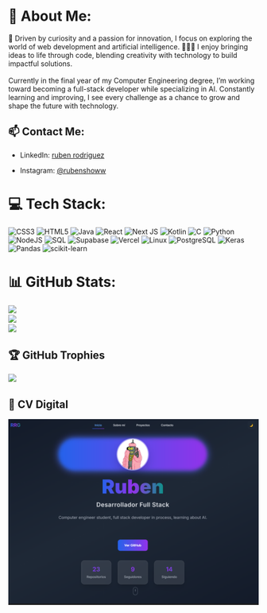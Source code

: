 # 💫 About Me:
🚀 Driven by curiosity and a passion for innovation, I focus on exploring the world of web development and artificial intelligence. 👨🏻‍💻 I enjoy bringing ideas to life through code, blending creativity with technology to build impactful solutions.<br><br>Currently in the final year of my Computer Engineering degree, I’m working toward becoming a full-stack developer while specializing in AI. Constantly learning and improving, I see every challenge as a chance to grow and shape the future with technology.


## 📫 Contact Me:
- LinkedIn: [ruben rodriguez](https://www.linkedin.com/in/ruben-rodriguez-193a71212/)
<!-- Twitter: [@notengodemomento](https://twitter.com/nottoday)-->
- Instagram: [@rubenshoww](https://www.instagram.com/rubenshoww)

# 💻 Tech Stack:
![CSS3](https://img.shields.io/badge/css3-%231572B6.svg?style=for-the-badge&logo=css3&logoColor=white)  ![HTML5](https://img.shields.io/badge/html5-%23E34F26.svg?style=for-the-badge&logo=html5&logoColor=white)  ![Java](https://img.shields.io/badge/java-%23ED8B00.svg?style=for-the-badge&logo=java&logoColor=white)  ![React](https://img.shields.io/badge/react-%2320232a.svg?style=for-the-badge&logo=react&logoColor=%2361DAFB)  ![Next JS](https://img.shields.io/badge/Next-black?style=for-the-badge&logo=next.js&logoColor=white)  ![Kotlin](https://img.shields.io/badge/kotlin-%230095D5.svg?style=for-the-badge&logo=kotlin&logoColor=white)  ![C](https://img.shields.io/badge/c-%2300599C.svg?style=for-the-badge&logo=c&logoColor=white)  ![Python](https://img.shields.io/badge/python-3670A0?style=for-the-badge&logo=python&logoColor=ffdd54)  ![NodeJS](https://img.shields.io/badge/node.js-6DA55F?style=for-the-badge&logo=node.js&logoColor=white)  ![SQL](https://img.shields.io/badge/sql-%230074C1.svg?style=for-the-badge&logo=database&logoColor=white)  ![Supabase](https://img.shields.io/badge/Supabase-3ECF8E?style=for-the-badge&logo=supabase&logoColor=white)  ![Vercel](https://img.shields.io/badge/vercel-%23000000.svg?style=for-the-badge&logo=vercel&logoColor=white)  ![Linux](https://img.shields.io/badge/Linux-FCC624?style=for-the-badge&logo=linux&logoColor=black)  ![PostgreSQL](https://img.shields.io/badge/postgresql-%23316192.svg?style=for-the-badge&logo=postgresql&logoColor=white)  ![Keras](https://img.shields.io/badge/Keras-D00000?style=for-the-badge&logo=keras&logoColor=white)  ![Pandas](https://img.shields.io/badge/pandas-%23150458.svg?style=for-the-badge&logo=pandas&logoColor=white)  ![scikit-learn](https://img.shields.io/badge/scikit--learn-F7931E?style=for-the-badge&logo=scikit-learn&logoColor=white)  



# 📊 GitHub Stats:
![](https://github-readme-stats.vercel.app/api?username=RRG1312&show_icons=true&show=reviews,discussions_started,discussions_answered,prs_merged,prs_merged_percentage&theme=highcontrast&hide_border=false&include_all_commits=true&count_private=true)<br/>
![](https://github-readme-streak-stats.herokuapp.com/?user=RRG1312&theme=highcontrast&hide_border=false)<br/>
![](https://github-readme-stats.vercel.app/api/top-langs/?username=RRG1312&theme=highcontrast&hide_border=false&include_all_commits=true&count_private=true&layout=compact)

## 🏆 GitHub Trophies
![](https://github-profile-trophy.vercel.app/?username=RRG1312&theme=flat&no-frame=false&no-bg=false&margin-w=4)


## 📄 CV Digital
[![Preview de mi CV](https://raw.githubusercontent.com/RRG1312/RRG1312/main/portada_cv.png)](https://cv-rrg1312.vercel.app/)

<!--
**RRG1312/RRG1312** is a ✨ _special_ ✨ repository because its `README.md` (this file) appears on your GitHub profile.

Here are some ideas to get you started:

- 🔭 I’m currently working on ...
- 🌱 I’m currently learning ...
- 👯 I’m looking to collaborate on ...
- 🤔 I’m looking for help with ...
- 💬 Ask me about ...
- 📫 How to reach me: ...
- 😄 Pronouns: ...
- ⚡ Fun fact: ...
-->
